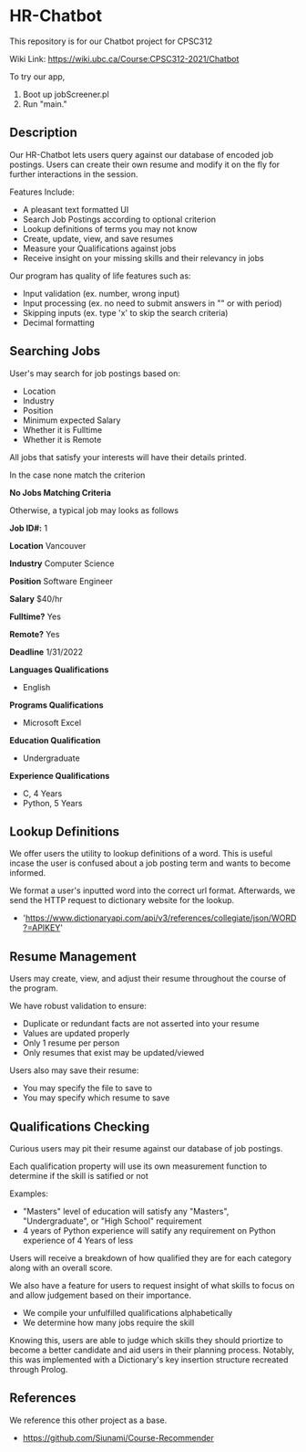 # HR-Chatbot
This repository is for our Chatbot project for CPSC312

Wiki Link: https://wiki.ubc.ca/Course:CPSC312-2021/Chatbot

To try our app,
1. Boot up jobScreener.pl 
2. Run "main."

## Description
Our HR-Chatbot lets users query against our database of encoded job postings. Users can create their own resume and modify it on the fly for further interactions in the session.

Features Include:
- A pleasant text formatted UI
- Search Job Postings according to optional criterion
- Lookup definitions of terms you may not know
- Create, update, view, and save resumes
- Measure your Qualifications against jobs
- Receive insight on your missing skills and their relevancy in jobs


Our program has quality of life features such as:
- Input validation (ex. number, wrong input)
- Input processing (ex. no need to submit answers in "" or with period)
- Skipping inputs (ex. type 'x' to skip the search criteria)
- Decimal formatting


## Searching Jobs
User's may search for job postings based on:
- Location
- Industry 
- Position
- Minimum expected Salary
- Whether it is Fulltime
- Whether it is Remote

All jobs that satisfy your interests will have their details printed.

In the case none match the criterion

**No Jobs Matching Criteria**
   
Otherwise, a typical job may looks as follows

**Job ID#:**    1

**Location**    Vancouver

**Industry**    Computer Science

**Position**    Software Engineer

**Salary**      $40/hr

**Fulltime?**   Yes

**Remote?**     Yes

**Deadline**   1/31/2022

**Languages   Qualifications**
- English

**Programs    Qualifications**
- Microsoft Excel

**Education   Qualification**  
- Undergraduate

**Experience  Qualifications**
- C, 4 Years
- Python, 5 Years

## Lookup Definitions
We offer users the utility to lookup definitions of a word. This is useful incase the user is confused about a job posting term and wants to become informed.

We format a user's inputted word into the correct url format. Afterwards, we send the HTTP request to dictionary website for the lookup.
- 'https://www.dictionaryapi.com/api/v3/references/collegiate/json/WORD?=APIKEY'


## Resume Management
Users may create, view, and adjust their resume throughout the course of the program. 

We have robust validation to ensure:
- Duplicate or redundant facts are not asserted into your resume
- Values are updated properly
- Only 1 resume per person
- Only resumes that exist may be updated/viewed

Users also may save their resume:
- You may specify the file to save to 
- You may specify which resume to save 

## Qualifications Checking
Curious users may pit their resume against our database of job postings.

Each qualification property will use its own measurement function to determine if the skill is satified or not

Examples:
- "Masters" level of education will satisfy any "Masters", "Undergraduate", or "High School" requirement
- 4 years of Python experience will satify any requirement on Python experience of 4 Years of less

Users will receive a breakdown of how qualified they are for each category along with an overall score.


We also have a feature for users to request insight of what skills to focus on and allow judgement based on their importance.
- We compile your unfulfilled qualifications alphabetically
- We determine how many jobs require the skill

Knowing this, users are able to judge which skills they should priortize to become a better candidate and aid users in their planning process. Notably, this was implemented with a Dictionary's key insertion structure recreated through Prolog.


## References
We reference this other project as a base.
- https://github.com/Siunami/Course-Recommender


   
